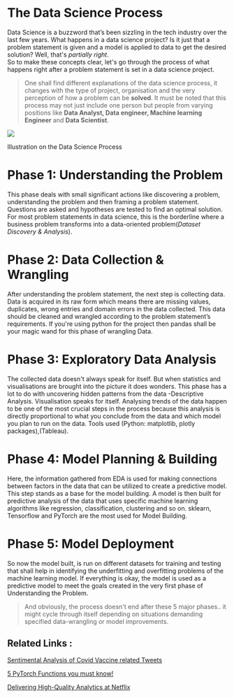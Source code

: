 
# The Data Science Process

Data Science is a buzzword that’s been sizzling in the tech industry over the last few years. What happens in a data science project? Is it just that a problem statement is given and a model is applied to data to get the desired solution? Well, that's  _partially right_.  
So to make these concepts clear, let's go through the process of what happens right after a problem statement is set in a data science project.

> One shall find different explanations of the data science process, it changes with the type of project, organisation and the very perception of how a problem can be  **solved**. It must be noted that this process may not just include one person but people from varying positions like  **Data Analyst, Data engineer, Machine learning Engineer** and **Data Scientist**.

![](https://miro.medium.com/max/1400/1*LJapdF7C_qzwaABD_kLpZA.png)

Illustration on the Data Science Process

# Phase 1: Understanding the Problem

This phase deals with small significant actions like discovering a problem, understanding the problem and then framing a problem statement. Questions are asked and hypotheses are tested to find an optimal solution.  
For most problem statements in data science, this is the borderline where a business problem transforms into a data-oriented problem(_Dataset Discovery & Analysis_).

# Phase 2: Data Collection & Wrangling

After understanding the problem statement, the next step is collecting data. Data is acquired in its raw form which means there are missing values, duplicates, wrong entries and domain errors in the data collected. This data should be cleaned and wrangled according to the problem statement’s requirements. If you're using python for the project then pandas shall be your magic wand for this phase of wrangling Data.

# Phase 3: Exploratory Data Analysis

The collected data doesn't always speak for itself. But when statistics and visualisations are brought into the picture it does wonders. This phase has a lot to do with uncovering hidden patterns from the data -Descriptive Analysis. Visualisation speaks for itself. Analysing trends of the data happen to be one of the most crucial steps in the process because this analysis is directly proportional to what you conclude from the data and which model you plan to run on the data. Tools used (Python: matplotlib, plotly packages),(Tableau).

# Phase 4: Model Planning & Building

Here, the information gathered from EDA is used for making connections between factors in the data that can be utilized to create a predictive model. This step stands as a base for the model building. A model is then built for predictive analysis of the data that uses specific machine learning algorithms like regression, classification, clustering and so on. sklearn, Tensorflow and PyTorch are the most used for Model Building.

# Phase 5: Model Deployment

So now the model built, is run on different datasets for training and testing that shall help in identifying the underfitting and overfitting problems of the machine learning model. If everything is okay, the model is used as a predictive model to meet the goals created in the very first phase of Understanding the Problem.

> And obviously, the process doesn't end after these 5 major phases.. it might cycle through itself depending on situations demanding specified data-wrangling or model improvements.

## Related Links :

[Sentimental Analysis of Covid Vaccine related Tweets](https://www.kaggle.com/code/amartyanambiar/covid-19-vaccine-sentitmental-analysis)

[5 PyTorch Functions you must know!](https://amartyanambiar.medium.com/5-pytorch-tensor-functions-you-should-know-38fe12ff982f)

[Delivering High-Quality Analytics at Netflix](https://youtu.be/nMyuCdqzpZc)
